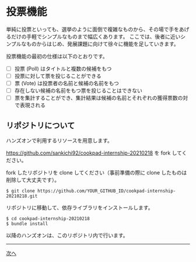 # 投票機能

単純に投票といっても、選挙のように面倒で複雑なものから、その場で手をあげるだけの手軽でシンプルなものまで幅広くあります。
ここでは、後者に近いシンプルなものからはじめ、発展課題に向けて徐々に機能を足していきます。

投票機能の最初の仕様は以下のとおりです。

- [ ] 投票 (Poll) はタイトルと複数の候補をもつ
- [ ] 投票に対して票を投じることができる
- [ ] 票 (Vote) は投票者の名前と候補の名前をもつ
- [ ] 存在しない候補の名前をもつ票を投じることはできない
- [ ] 票を集計することができ、集計結果は候補の名前とそれぞれの獲得票数の対で表現される

## リポジトリについて

ハンズオンで利用するリソースを用意します。

https://github.com/sankichi92/cookpad-internship-20210218 を fork してください。

fork したリポジトリを clone してください（事前準備の際に clone したものは削除して大丈夫です）。

    $ git clone https://github.com/YOUR_GITHUB_ID/cookpad-internship-20210218.git

リポジトリに移動して、依存ライブラリをインストールします。

    $ cd cookpad-internship-20210218
    $ bundle install

以降のハンズオンは、このリポジトリ内で行います。

---

[次へ](02-poll-and-vote-classes.md)
